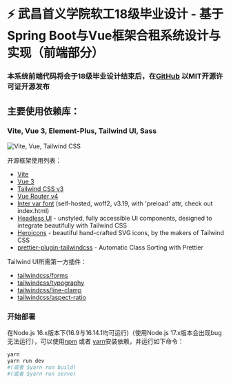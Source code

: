 # ⚡ 武昌首义学院软工18级毕业设计 - 基于Spring Boot与Vue框架合租系统设计与实现（前端部分）

### 本系统前端代码将会于18级毕业设计结束后，在[GitHub](https://github.com) 以MIT开源许可证开源发布

## 主要使用依赖库：
### Vite, Vue 3, Element-Plus, Tailwind UI, Sass
![Vite, Vue, Tailwind CSS](https://user-images.githubusercontent.com/11320080/111277027-a9384c00-8640-11eb-8323-21889bd7c609.png)

开源框架使用列表：
- [Vite](https://vitejs.dev/guide/)
- [Vue 3](https://vuejs.org/guide/introduction.html)
- [Tailwind CSS v3](https://tailwindcss.com/docs/configuration)
- [Vue Router v4](https://github.com/vuejs/router)
- [Inter var font](https://github.com/rsms/inter) (self-hosted, woff2, v3.19, with 'preload' attr, check out index.html)
- [Headless UI](https://headlessui.dev/vue/menu) - unstyled, fully accessible UI components, designed to integrate beautifully with Tailwind CSS
- [Heroicons](https://github.com/tailwindlabs/heroicons#vue) - beautiful hand-crafted SVG icons,
by the makers of Tailwind CSS
- [prettier-plugin-tailwindcss](https://tailwindcss.com/blog/automatic-class-sorting-with-prettier) - Automatic Class Sorting with Prettier

Tailwind UI所需第一方插件：

- [tailwindcss/forms](https://github.com/tailwindlabs/tailwindcss-forms)
- [tailwindcss/typography](https://tailwindcss.com/docs/typography-plugin)
- [tailwindcss/line-clamp](https://github.com/tailwindlabs/tailwindcss-line-clamp)
- [tailwindcss/aspect-ratio](https://github.com/tailwindlabs/tailwindcss-aspect-ratio)

### 开始部署
在Node.js 16.x版本下(16.9与16.14.1均可运行)（使用Node.js 17.x版本会出现bug无法运行），可以使用[npm](https://www.npmjs.com/) 或者 [yarn](https://yarnpkg.com)安装依赖，并运行如下命令：
```sh
yarn 
yarn run dev
#(或者 $yarn run build)
#(或者 $yarn run serve)
```

